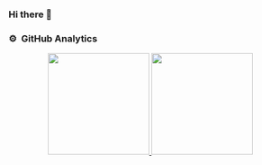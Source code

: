 ### Hi there 👋

### ⚙️ &nbsp;GitHub Analytics
<p align="center">
<a href="https://github.com/CoRoRo10">
  <img height="180em" src="https://github-readme-stats-eight-theta.vercel.app/api?username=CoRoRo10&show_icons=true&theme=algolia&include_all_commits=true&count_private=true"/>
  <img height="180em" src="https://github-readme-stats-eight-theta.vercel.app/api/top-langs/?username=CoRoRo10&layout=compact&langs_count=8&theme=algolia"/>
</a>
</p>

<!--
**CoRoRo10/CoRoRo10** is a ✨ _special_ ✨ repository because its `README.md` (this file) appears on your GitHub profile.

Here are some ideas to get you started:

- 🔭 I’m currently working on ...
- 🌱 I’m currently learning ...
- 👯 I’m looking to collaborate on ...
- 🤔 I’m looking for help with ...
- 💬 Ask me about ...
- 📫 How to reach me: ...
- 😄 Pronouns: ...
- ⚡ Fun fact: ...
-->
